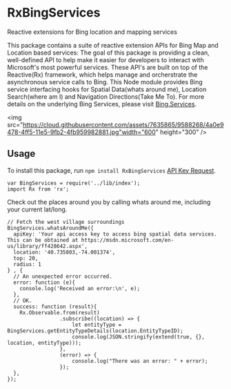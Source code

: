 # RxBingServices
Reactive extensions for Bing location and mapping services

This package contains a suite of reactive extension APIs for Bing Map and Location based services: The goal of this package is providing a clean, well-defined API to help make it easier for developers to interact with Microsoft's most powerful services. These API's are built on top of the Reactive(Rx) framework, which helps manage and orcherstrate the asynchronous service calls to Bing. This Node module provides Bing service interfacing hooks for Spatial Data(whats around me), Location Search(where am I) and Navigation Directions(Take Me To). For more details on the underlying Bing Services, please visit [Bing.Services](https://msdn.microsoft.com/en-us/library/dd877956.aspx).

<img src="https://cloud.githubusercontent.com/assets/7635865/9588268/4a0e9478-4ff5-11e5-9fb2-4fb959982881.jpg"width="600" height="300" />

## Usage
To install this package, run `npm install RxBingServices` 
[API Key Request](https://msdn.microsoft.com/en-us/library/ff428642.aspx).

```
var BingServices = require('../lib/index');
import Rx from 'rx';
```

Check out the places around you by calling whats around me, including your current lat/long. 

```
// Fetch the west village surroundings
BingServices.whatsAroundMe({
  apiKey: 'Your api access key to access bing spatial data services. This can be obtained at https://msdn.microsoft.com/en-us/library/ff428642.aspx',
  location: '40.735803,-74.001374',
  top: 20,
  radius: 1
} , {
  // An unexpected error occurred.
  error: function (e){
    console.log('Received an error:\n', e);
  },
  // OK.
  success: function (result){
    Rx.Observable.from(result)
                 .subscribe((location) => {
                     let entityType = BingServices.getEntityTypeDetails(location.EntityTypeID);
                     console.log(JSON.stringify(extend(true, {}, location, entityType)));
                 },
                 (error) => {
                     console.log("There was an error: " + error);
                 });
  },
});
```
